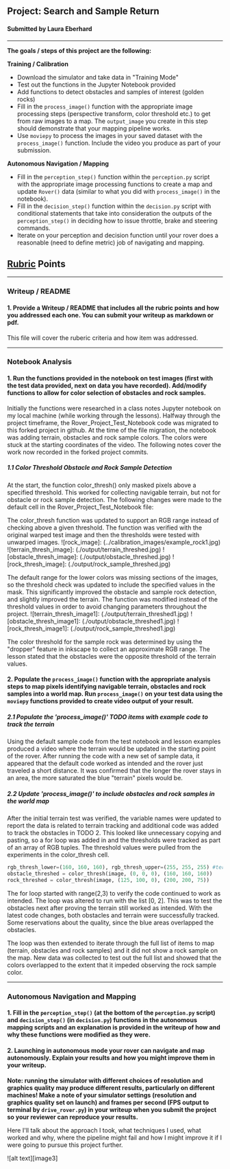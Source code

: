 ## Project: Search and Sample Return
#### Submitted by Laura Eberhard
---


**The goals / steps of this project are the following:**  

**Training / Calibration**  

* Download the simulator and take data in "Training Mode"
* Test out the functions in the Jupyter Notebook provided
* Add functions to detect obstacles and samples of interest (golden rocks)
* Fill in the `process_image()` function with the appropriate image processing steps (perspective transform, color threshold etc.) to get from raw images to a map.  The `output_image` you create in this step should demonstrate that your mapping pipeline works.
* Use `moviepy` to process the images in your saved dataset with the `process_image()` function.  Include the video you produce as part of your submission.

**Autonomous Navigation / Mapping**

* Fill in the `perception_step()` function within the `perception.py` script with the appropriate image processing functions to create a map and update `Rover()` data (similar to what you did with `process_image()` in the notebook). 
* Fill in the `decision_step()` function within the `decision.py` script with conditional statements that take into consideration the outputs of the `perception_step()` in deciding how to issue throttle, brake and steering commands. 
* Iterate on your perception and decision function until your rover does a reasonable (need to define metric) job of navigating and mapping.  


## [Rubric](https://review.udacity.com/#!/rubrics/916/view) Points

---
### Writeup / README

#### 1. Provide a Writeup / README that includes all the rubric points and how you addressed each one.  You can submit your writeup as markdown or pdf.  

This file will cover the ruberic criteria and how item was addressed. 

---
### Notebook Analysis
#### 1. Run the functions provided in the notebook on test images (first with the test data provided, next on data you have recorded). Add/modify functions to allow for color selection of obstacles and rock samples.

Initially the functions were researched in a class notes Jupyter notebook on my local machine (while working through the lessons). Halfway through the project timeframe, the Rover_Project_Test_Notebook code was migrated to this forked project in github. At the time of the file migration, the notebook was adding terrain, obstacles and rock sample colors. The colors were stuck at the starting coordinates of the video. The following notes cover the work now recorded in the forked project commits.

##### 1.1 Color Threshold Obstacle and Rock Sample Detection
At the start, the function color_thresh() only masked pixels above a specified threshold. This worked for collecting navigable terrain, but not for obstacle or rock sample detection. The following changes were made to the default cell in the Rover_Project_Test_Notebook file:

The color_thresh function was updated to support an RGB range instead of checking above a given threshold. The function was verified with the original warped test image and then the thresholds were tested with unwarped images.
![rock_image]: (../calibration_images/example_rock1.jpg)
![terrain_thresh_image]: (./output/terrain_threshed.jpg)
![obstacle_thresh_image]: (./output/obstacle_threshed.jpg)
![rock_thresh_image]: (./output/rock_sample_threshed.jpg)

The default range for the lower colors was missing sections of the images, so the threshold check was updated to include the specified values in the mask. This significantly improved the obstacle and sample rock detection, and slightly improved the terrain. The function was modified instead of the threshold values in order to avoid changing parameters throughout the project.
![terrain_thresh_image1]: (./output/terrain_threshed1.jpg)
![obstacle_thresh_image1]: (./output/obstacle_threshed1.jpg)
![rock_thresh_image1]: (./output/rock_sample_threshed1.jpg)

The color threshold for the sample rock was determined by using the "dropper" feature in inkscape to collect an approximate RGB range. The lesson stated that the obstacles were the opposite threshold of the terrain values.

#### 2. Populate the `process_image()` function with the appropriate analysis steps to map pixels identifying navigable terrain, obstacles and rock samples into a world map.  Run `process_image()` on your test data using the `moviepy` functions provided to create video output of your result. 

##### 2.1 Populate the 'process_image()' TODO items with example code to track the terrain
Using the default sample code from the test notebook and lesson examples produced a video where the terrain would be updated in the starting point of the rover. After running the code with a new set of sample data, it appeared that the default code worked as intended and the rover just traveled a short distance. It was confirmed that the longer the rover stays in an area, the more saturated the blue "terrain" pixels would be.

##### 2.2 Update 'process_image()' to include obstacles and rock samples in the world map
After the initial terrain test was verified, the variable names were updated to report the data is related to terrain tracking and additional code was added to track the obstacles in TODO 2. This looked like unnecessary copying and pasting, so a for loop was added in and the thresholds were tracked as part of an array of RGB tuples. The threshold values were pulled from the experiments in the color_thresh cell.
``` python
rgb_thresh_lower=(160, 160, 160), rgb_thresh_upper=(255, 255, 255) #terrain defaults in function parameters
obstacle_threshed = color_thresh(image, (0, 0, 0), (160, 160, 160))
rock_threshed = color_thresh(image, (125, 100, 0), (200, 200, 75))
```
The for loop started with range(2,3) to verify the code continued to work as intended. The loop was altered to run with the list [0, 2]. This was to test the obstacles next after proving the terrain still worked as intended. With the latest code changes, both obstacles and terrain were successfully tracked. Some reservations about the quality, since the blue areas overlapped the obstacles. 

The loop was then extended to iterate through the full list of items to map (terrain, obstacles and rock samples) and it did not show a rock sample on the map. New data was collected to test out the full list and showed that the colors overlapped to the extent that it impeded observing the rock sample color.

---
### Autonomous Navigation and Mapping

#### 1. Fill in the `perception_step()` (at the bottom of the `perception.py` script) and `decision_step()` (in `decision.py`) functions in the autonomous mapping scripts and an explanation is provided in the writeup of how and why these functions were modified as they were.


#### 2. Launching in autonomous mode your rover can navigate and map autonomously.  Explain your results and how you might improve them in your writeup.  

**Note: running the simulator with different choices of resolution and graphics quality may produce different results, particularly on different machines!  Make a note of your simulator settings (resolution and graphics quality set on launch) and frames per second (FPS output to terminal by `drive_rover.py`) in your writeup when you submit the project so your reviewer can reproduce your results.**

Here I'll talk about the approach I took, what techniques I used, what worked and why, where the pipeline might fail and how I might improve it if I were going to pursue this project further.  



![alt text][image3]


